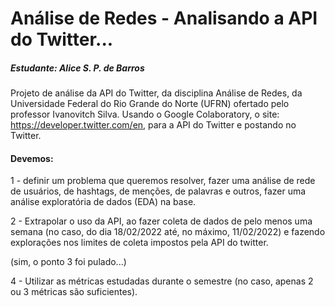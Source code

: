 # Análise de Redes - Analisando a API do Twitter...

##### Estudante: Alice S. P. de Barros

Projeto de análise da API do Twitter, da disciplina Análise de Redes, da Universidade Federal do Rio Grande do Norte (UFRN) ofertado pelo professor Ivanovitch Silva. Usando o Google Colaboratory, o site: https://developer.twitter.com/en, para a API do Twitter e postando no Twitter.

#### Devemos:

   1 - definir um problema que queremos resolver, fazer uma análise de rede de usuários, de hashtags, de menções, de palavras e outros, fazer uma análise exploratória de dados (EDA) na base. 

   2 - Extrapolar o uso da API, ao fazer coleta de dados de pelo menos uma semana (no caso, do dia 18/02/2022 até, no máximo, 11/02/2022) e fazendo explorações nos limites de coleta impostos pela API do twitter.
  
   (sim, o ponto 3 foi pulado...)
    
   4 - Utilizar as métricas estudadas durante o semestre (no caso, apenas 2 ou 3 métricas são suficientes).
